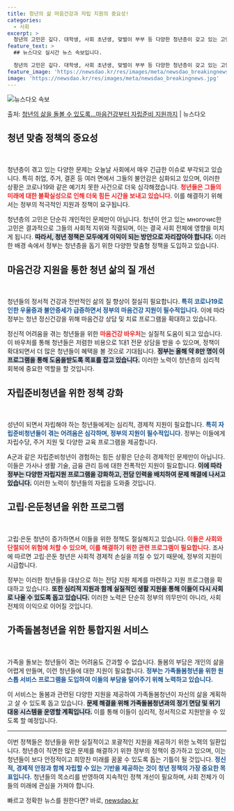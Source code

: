 ```yaml
---
title: 청년의 삶 마음건강과 자립 지원의 중요성!
categories:
  - 사회
excerpt: >
  청년의 고민은 깊다. 대학생, 사회 초년생, 맞벌이 부부 등 다양한 청년층이 갖고 있는 고민과 어려움은 취업…
feature_text: >
  ## 뉴스다오 실시간 뉴스 속보입니다.

  청년의 고민은 깊다. 대학생, 사회 초년생, 맞벌이 부부 등 다양한 청년층이 갖고 있는 고민과 어려움은 취업…
feature_image: 'https://newsdao.kr/res/images/meta/newsdao_breakingnews.jpg'
image: 'https://newsdao.kr/res/images/meta/newsdao_breakingnews.jpg'
---
```


![뉴스다오 속보](https://newsdao.kr/res/images/meta/newsdao_breakingnews.jpg)

<p>출처: <a href="https://newsdao.kr/3396" rel="dofollow">청년의 삶을 돌볼 수 있도록…마음건강부터 자립준비 지원까지</a> | 뉴스다오</p>

<h2 data-ke-size="size26">청년 맞춤 정책의 중요성</h2>

<p data-ke-size="size16">&nbsp;</p>

청년층이 겪고 있는 다양한 문제는 오늘날 사회에서 매우 긴급한 이슈로 부각되고 있습니다. 특히 취업, 주거, 결혼 등 여러 면에서 그들의 불안감은 심화되고 있으며, 이러한 상황은 코로나19와 같은 예기치 못한 사건으로 더욱 심각해졌습니다. <b><span style="color: #ee2323;">청년들은 그들의 미래에 대한 불확실성으로 인해 더욱 힘든 시간을 보내고 있습니다.</span></b> 이를 해결하기 위해서는 정부의 적극적인 지원과 정책이 요구됩니다. 

청년층의 고민은 단순히 개인적인 문제만이 아닙니다. 청년이 안고 있는 многочис한 고민은 결과적으로 그들의 사회적 지위와 직결되며, 이는 결국 사회 전체에 영향을 미치게 됩니다. <b><span style="background-color: #21538527;">따라서, 청년 정책은 모두에게 이익이 되는 방안으로 자리잡아야 합니다.</span></b> 이러한 배경 속에서 정부는 청년층을 돕기 위한 다양한 맞춤형 정책을 도입하고 있습니다.

<h2 data-ke-size="size26">마음건강 지원을 통한 청년 삶의 질 개선</h2>

<p data-ke-size="size16">&nbsp;</p>

청년들의 정서적 건강과 전반적인 삶의 질 향상이 절실히 필요합니다. <b><span style="color: #1a5490;">특히 코로나19로 인한 우울증과 불안증세가 급증하면서 정부의 마음건강 지원이 필수적입니다.</span></b> 이에 따라 정부는 청년 정신건강을 위해 마음건강 상담 및 치료 프로그램을 확대하고 있습니다.

정신적 어려움을 겪는 청년들을 위한 <b><span style="color: #ee2323;">마음건강 바우처</span></b>는 실질적 도움이 되고 있습니다. 이 바우처를 통해 청년들은 저렴한 비용으로 1대1 전문 상담을 받을 수 있으며, 정책이 확대되면서 더 많은 청년들이 혜택을 볼 것으로 기대됩니다. <b><span style="background-color: #21538527;">정부는 올해 약 8만 명이 이 프로그램을 통해 도움을받도록 목표를 잡고 있습니다.</span></b> 이러한 노력이 청년층의 심리적 회복에 중요한 역할을 할 것입니다.

<h2 data-ke-size="size26">자립준비청년을 위한 정책 강화</h2>

<p data-ke-size="size16">&nbsp;</p>

성년이 되면서 자립해야 하는 청년들에게는 심리적, 경제적 지원이 필요합니다. <b><span style="color: #1a5490;">특히 자립준비청년들이 겪는 어려움은 심각하며, 정부의 지원이 필수적입니다.</span></b> 정부는 이들에게 자립수당, 주거 지원 및 다양한 교육 프로그램을 제공합니다.

A군과 같은 자립준비청년이 경험하는 힘든 상황은 단순히 경제적인 문제만이 아닙니다. 이들은 가사나 생활 기술, 금융 관리 등에 대한 전폭적인 지원이 필요합니다. <b><span style="background-color: #21538527;">이에 따라 정부는 다양한 자립지원 프로그램을 강화하고, 전담 인력을 배치하여 문제 해결에 나서고 있습니다.</span></b> 이러한 노력이 청년들의 자립을 도와줄 것입니다.

<h2 data-ke-size="size26">고립·은둔청년을 위한 프로그램</h2>

<p data-ke-size="size16">&nbsp;</p>

고립·은둔 청년이 증가하면서 이들을 위한 정책도 절실해지고 있습니다. <b><span style="color: #ee2323;">이들은 사회와 단절되어 위험에 처할 수 있으며, 이를 해결하기 위한 관련 프로그램이 필요합니다.</span></b> 조사에 따르면 고립·은둔 청년은 사회적 경제적 손실을 끼칠 수 있기 때문에, 정부의 지원이 시급합니다.

정부는 이러한 청년들을 대상으로 하는 전담 지원 체계를 마련하고 지원 프로그램을 확대하고 있습니다. <b><span style="background-color: #21538527;">또한 심리적 지원과 함께 실질적인 생활 지원을 통해 이들이 다시 사회로 나올 수 있도록 돕고 있습니다.</span></b> 이러한 노력은 단순히 정부의 의무만이 아니라, 사회 전체의 이익으로 이어질 것입니다.

<h2 data-ke-size="size26">가족돌봄청년을 위한 통합지원 서비스</h2>

<p data-ke-size="size16">&nbsp;</p>

가족을 돌보는 청년들이 겪는 어려움도 간과할 수 없습니다. 돌봄의 부담은 개인의 삶을 어렵게 만들며, 이런 청년들에 대한 지원이 필요합니다. <b><span style="color: #1a5490;">정부는 가족돌봄청년을 위한 원스톱 서비스 프로그램을 도입하여 이들의 부담을 덜어주기 위해 노력하고 있습니다.</span></b> 

이 서비스는 돌봄과 관련된 다양한 지원을 제공하여 가족돌봄청년이 자신의 삶을 계획하고 살 수 있도록 돕고 있습니다. <b><span style="background-color: #21538527;">문제 해결을 위해 가족돌봄청년과의 정기 면담 및 위기 대응 시스템을 운영할 계획입니다.</span></b> 이를 통해 이들이 심리적, 정서적으로 지원받을 수 있도록 할 예정입니다.

<hr>

<p data-ke-size="size16">이번 정책들은 청년들을 위한 실질적이고 포괄적인 지원을 제공하기 위한 노력의 일환입니다. 청년층이 직면한 많은 문제를 해결하기 위한 정부의 정책이 증가하고 있으며, 이는 청년들이 보다 안정적이고 희망찬 미래를 꿈꿀 수 있도록 돕는 기틀이 될 것입니다. <b><span style="color: #1a5490;">정신적, 경제적 안정과 함께 자립할 수 있는 기반을 제공하는 것이 청년 정책의 가장 중요한 목표입니다.</span></b> 청년들의 목소리를 반영하여 지속적인 정책 개선이 필요하며, 사회 전체가 이들의 미래에 관심을 가져야 합니다.</p>

<p data-ke-size="size16"></p> 

빠르고 정확한 뉴스를 원한다면? 바로, <a href="https://newsdao.kr" rel="dofollow">newsdao.kr</a>


